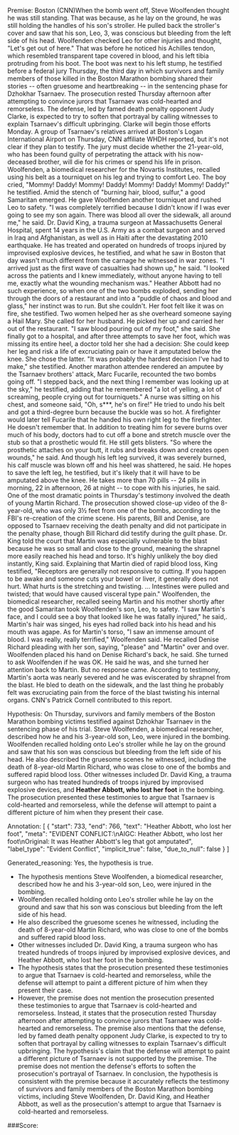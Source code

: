 
Premise:
Boston (CNN)When the bomb went off, Steve Woolfenden thought he was still standing. That was because, as he lay on the ground, he was still holding the handles of his son's stroller. He pulled back the stroller's cover and saw that his son, Leo, 3, was conscious but bleeding from the left side of his head. Woolfenden checked Leo for other injuries and thought, "Let's get out of here." That was before he noticed his Achilles tendon, which resembled transparent tape covered in blood, and his left tibia protruding from his boot. The boot was next to his left stump, he testified before a federal jury Thursday, the third day in which survivors and family members of those killed in the Boston Marathon bombing shared their stories -- often gruesome and heartbreaking -- in the sentencing phase for Dzhokhar Tsarnaev. The prosecution rested Thursday afternoon after attempting to convince jurors that Tsarnaev was cold-hearted and remorseless. The defense, led by famed death penalty opponent Judy Clarke, is expected to try to soften that portrayal by calling witnesses to explain Tsarnaev's difficult upbringing. Clarke will begin those efforts Monday. A group of Tsarnaev's relatives arrived at Boston's Logan International Airport on Thursday, CNN affiliate WHDH reported, but it's not clear if they plan to testify. The jury must decide whether the 21-year-old, who has been found guilty of perpetrating the attack with his now-deceased brother, will die for his crimes or spend his life in prison. Woolfenden, a biomedical researcher for the Novartis Institutes, recalled using his belt as a tourniquet on his leg and trying to comfort Leo. The boy cried, "Mommy! Daddy! Mommy! Daddy! Mommy! Daddy! Mommy! Daddy!" he testified. Amid the stench of "burning hair, blood, sulfur," a good Samaritan emerged. He gave Woolfenden another tourniquet and rushed Leo to safety. "I was completely terrified because I didn't know if I was ever going to see my son again. There was blood all over the sidewalk, all around me," he said. Dr. David King, a trauma surgeon at Massachusetts General Hospital, spent 14 years in the U.S. Army as a combat surgeon and served in Iraq and Afghanistan, as well as in Haiti after the devastating 2010 earthquake. He has treated and operated on hundreds of troops injured by improvised explosive devices, he testified, and what he saw in Boston that day wasn't much different from the carnage he witnessed in war zones. "I arrived just as the first wave of casualties had shown up," he said. "I looked across the patients and I knew immediately, without anyone having to tell me, exactly what the wounding mechanism was." Heather Abbott had no such experience, so when one of the two bombs exploded, sending her through the doors of a restaurant and into a "puddle of chaos and blood and glass," her instinct was to run. But she couldn't. Her foot felt like it was on fire, she testified. Two women helped her as she overheard someone saying a Hail Mary. She called for her husband. He picked her up and carried her out of the restaurant. "I saw blood pouring out of my foot," she said. She finally got to a hospital, and after three attempts to save her foot, which was missing its entire heel, a doctor told her she had a decision: She could keep her leg and risk a life of excruciating pain or have it amputated below the knee. She chose the latter. "It was probably the hardest decision I've had to make," she testified. Another marathon attendee rendered an amputee by the Tsarnaev brothers' attack, Marc Fucarile, recounted the two bombs going off. "I stepped back, and the next thing I remember was looking up at the sky," he testified, adding that he remembered "a lot of yelling, a lot of screaming, people crying out for tourniquets." A nurse was sitting on his chest, and someone said, "Oh, s***, he's on fire!" He tried to undo his belt and got a third-degree burn because the buckle was so hot. A firefighter would later tell Fucarile that he handed his own right leg to the firefighter. He doesn't remember that. In addition to treating him for severe burns over much of his body, doctors had to cut off a bone and stretch muscle over the stub so that a prosthetic would fit. He still gets blisters. "So where the prosthetic attaches on your butt, it rubs and breaks down and creates open wounds," he said. And though his left leg survived, it was severely burned, his calf muscle was blown off and his heel was shattered, he said. He hopes to save the left leg, he testified, but it's likely that it will have to be amputated above the knee. He takes more than 70 pills -- 24 pills in morning, 22 in afternoon, 26 at night -- to cope with his injuries, he said. One of the most dramatic points in Thursday's testimony involved the death of young Martin Richard. The prosecution showed close-up video of the 8-year-old, who was only 3½ feet from one of the bombs, according to the FBI's re-creation of the crime scene. His parents, Bill and Denise, are opposed to Tsarnaev receiving the death penalty and did not participate in the penalty phase, though Bill Richard did testify during the guilt phase. Dr. King told the court that Martin was especially vulnerable to the blast because he was so small and close to the ground, meaning the shrapnel more easily reached his head and torso. It's highly unlikely the boy died instantly, King said. Explaining that Martin died of rapid blood loss, King testified, "Receptors are generally not responsive to cutting. If you happen to be awake and someone cuts your bowel or liver, it generally does not hurt. What hurts is the stretching and twisting. ... Intestines were pulled and twisted; that would have caused visceral type pain." Woolfenden, the biomedical researcher, recalled seeing Martin and his mother shortly after the good Samaritan took Woolfenden's son, Leo, to safety. "I saw Martin's face, and I could see a boy that looked like he was fatally injured," he said,. Martin's hair was singed, his eyes had rolled back into his head and his mouth was agape. As for Martin's torso, "I saw an immense amount of blood. I was really, really terrified," Woolfenden said. He recalled Denise Richard pleading with her son, saying, "please" and "Martin" over and over. Woolfenden placed his hand on Denise Richard's back, he said. She turned to ask Woolfenden if he was OK. He said he was, and she turned her attention back to Martin. But no response came. According to testimony, Martin's aorta was nearly severed and he was eviscerated by shrapnel from the blast. He bled to death on the sidewalk, and the last thing he probably felt was excruciating pain from the force of the blast twisting his internal organs. CNN's Patrick Cornell contributed to this report.


Hypothesis:
On Thursday, survivors and family members of the Boston Marathon bombing victims testified against Dzhokhar Tsarnaev in the sentencing phase of his trial. Steve Woolfenden, a biomedical researcher, described how he and his 3-year-old son, Leo, were injured in the bombing. Woolfenden recalled holding onto Leo's stroller while he lay on the ground and saw that his son was conscious but bleeding from the left side of his head. He also described the gruesome scenes he witnessed, including the death of 8-year-old Martin Richard, who was close to one of the bombs and suffered rapid blood loss. Other witnesses included Dr. David King, a trauma surgeon who has treated hundreds of troops injured by improvised explosive devices, and **Heather Abbott, who lost her foot** in the bombing. The prosecution presented these testimonies to argue that Tsarnaev is cold-hearted and remorseless, while the defense will attempt to paint a different picture of him when they present their case.

Annotation:
[
  {
    "start": 733,
    "end": 766,
    "text": "Heather Abbott, who lost her foot",
    "meta": "EVIDENT CONFLICT:\nAIGC: Heather Abbott, who lost her foot\nOriginal: It was Heather Abbott's leg that got amputated",
    "label_type": "Evident Conflict",
    "implicit_true": false,
    "due_to_null": false
  }
]

Generated_reasoning:
Yes, the hypothesis is true. 
- The hypothesis mentions Steve Woolfenden, a biomedical researcher, described how he and his 3-year-old son, Leo, were injured in the bombing. 
- Woolfenden recalled holding onto Leo's stroller while he lay on the ground and saw that his son was conscious but bleeding from the left side of his head. 
- He also described the gruesome scenes he witnessed, including the death of 8-year-old Martin Richard, who was close to one of the bombs and suffered rapid blood loss. 
- Other witnesses included Dr. David King, a trauma surgeon who has treated hundreds of troops injured by improvised explosive devices, and Heather Abbott, who lost her foot in the bombing. 
- The hypothesis states that the prosecution presented these testimonies to argue that Tsarnaev is cold-hearted and remorseless, while the defense will attempt to paint a different picture of him when they present their case. 
- However, the premise does not mention the prosecution presented these testimonies to argue that Tsarnaev is cold-hearted and remorseless. Instead, it states that the prosecution rested Thursday afternoon after attempting to convince jurors that Tsarnaev was cold-hearted and remorseless. The premise also mentions that the defense, led by famed death penalty opponent Judy Clarke, is expected to try to soften that portrayal by calling witnesses to explain Tsarnaev's difficult upbringing. The hypothesis's claim that the defense will attempt to paint a different picture of Tsarnaev is not supported by the premise. The premise does not mention the defense's efforts to soften the prosecution's portrayal of Tsarnaev. In conclusion, the hypothesis is consistent with the premise because it accurately reflects the testimony of survivors and family members of the Boston Marathon bombing victims, including Steve Woolfenden, Dr. David King, and Heather Abbott, as well as the prosecution's attempt to argue that Tsarnaev is cold-hearted and remorseless.

###Score:
